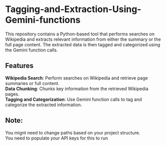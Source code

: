 # Tagging-and-Extraction-Using-Gemini-functions
This repository contains a Python-based tool that performs searches on Wikipedia and extracts relevant information from either the summary or the full page content. The extracted data is then tagged and categorized using the Gemini function calls.

## Features
**Wikipedia Search**: Perform searches on Wikipedia and retrieve page summaries or full content.  
**Data Chunking**: Chunks key information from the retrieved Wikipedia pages.  
**Tagging and Categorization**: Use Gemini function calls to tag and categorize the extracted information.  

## Note:  
You mignt need to change paths based on your project structure.  
You need to populate your API keys for this to run  
